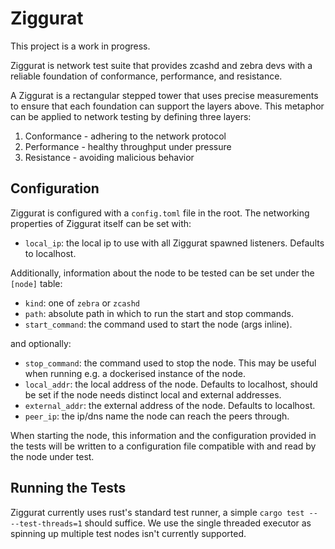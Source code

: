# Ziggurat

This project is a work in progress.

Ziggurat is network test suite that provides zcashd and zebra devs with a reliable foundation of conformance, performance, and resistance.

A Ziggurat is a rectangular stepped tower that uses precise measurements to ensure that each foundation can support the layers above. This metaphor can be applied to network testing by defining three layers:

1. Conformance - adhering to the network protocol
2. Performance - healthy throughput under pressure
3. Resistance - avoiding malicious behavior

## Configuration

Ziggurat is configured with a `config.toml` file in the root. The networking properties of Ziggurat itself can be set with:
- `local_ip`: the local ip to use with all Ziggurat spawned listeners. Defaults to localhost.

Additionally, information about the node to be tested can be set under the `[node]` table:

- `kind`: one of `zebra` or `zcashd`
- `path`: absolute path in which to run the start and stop commands.
- `start_command`: the command used to start the node (args inline).

and optionally:

- `stop_command`: the command used to stop the node. This may be useful when running e.g. a dockerised instance of the node.
- `local_addr`: the local address of the node. Defaults to localhost, should be set if the node needs distinct local and external addresses.
- `external_addr`: the external address of the node. Defaults to localhost.
- `peer_ip`: the ip/dns name the node can reach the peers through.


When starting the node, this information and the configuration provided in the tests will be written to a configuration file compatible with and read by the node under test.

## Running the Tests

Ziggurat currently uses rust's standard test runner, a simple `cargo test -- --test-threads=1` should suffice. We use the single threaded executor as spinning up multiple test nodes isn't currently supported.
